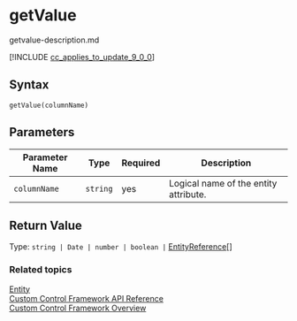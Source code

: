 # getValue
getvalue-description.md

[!INCLUDE [cc_applies_to_update_9_0_0](../../../../includes/cc_applies_to_update_9_0_0.md)]

<!--[!INCLUDE[./includes/getvalue-description.md](./includes/getvalue-description.md)]-->


## Syntax

`getValue(columnName)`

## Parameters

| Parameter Name|Type|Required|Description|
| ------------- |----|--------|-----------|
|`columnName`|`string`|yes|Logical name of the entity attribute.|

## Return Value

Type: `string | Date | number | boolean |` [EntityReference](../entityreference.md)[]

### Related topics

[Entity](../entity.md)<br />
[Custom Control Framework API Reference](../index.md)<br />
[Custom Control Framework Overview](../../custom-control-framework-overview.md)<br />
